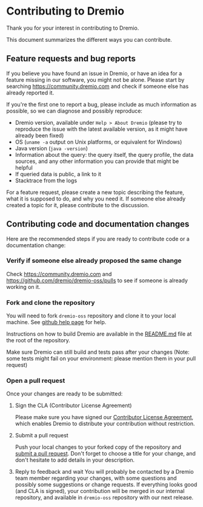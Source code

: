 Contributing to Dremio
===================

Thank you for your interest in contributing to Dremio.

This document summarizes the different ways you can contribute.

Feature requests and bug reports
-----------------------------------------------

If you believe you have found an issue in Dremio, or have an idea for a feature missing in our software, you might not be alone. Please start by searching https://community.dremio.com and check if someone else has already reported it.

If you're the first one to report a bug, please include as much information as possible, so we can diagnose and possibly reproduce:

 - Dremio version, available under `Help > About Dremio` (please try to reproduce the issue with the latest available version, as it might have already been fixed)
 - OS (`uname -a` output on Unix platforms, or equivalent for Windows)
 - Java version (`java -version`)
 - Information about the query: the query itself, the query profile, the data sources, and any other information you can provide that might be helpful
 - If queried data is public, a link to it
 - Stacktrace from the logs

For a feature request, please create a new topic describing the feature, what it is supposed to do, and why you need it. If someone else already created a topic for it, please contribute to the discussion.

Contributing code and documentation changes
-------------------------------------------

Here are the recommended steps if you are ready to contribute code or a documentation change:

### Verify if someone else already proposed the same change

Check https://community.dremio.com and https://github.com/dremio/dremio-oss/pulls to see if someone is already working on it.

### Fork and clone the repository

You will need to fork `dremio-oss` repository and clone it to your local machine. See
[github help page](https://help.github.com/articles/fork-a-repo) for help.

Instructions on how to build Dremio are available in the [README.md](/README.md) file at the root of the repository.

Make sure Dremio can still build and tests pass after your changes (Note: some tests might fail on your environment: please mention them in your pull request)

### Open a pull request

Once your changes are ready to be submitted:

1. Sign the CLA (Contributor License Agreement)

    Please make sure you have signed our [Contributor License Agreement](https://www.dremio.com/legal/contributor-agreement/), which enables Dremio to distribute your contribution without restriction.

2. Submit a pull request

    Push your local changes to your forked copy of the repository and [submit a pull request](https://help.github.com/articles/using-pull-requests). Don't forget to choose a title for your change, and don't hesitate to add details in your description.

3. Reply to feedback and wait
  You will probably be contacted by a Dremio team member regarding your changes, with some questions and possibly some suggestions or change requests. If everything looks good (and CLA is signed), your contribution will be merged in our internal repository, and available in `dremio-oss` repository with our next release.

